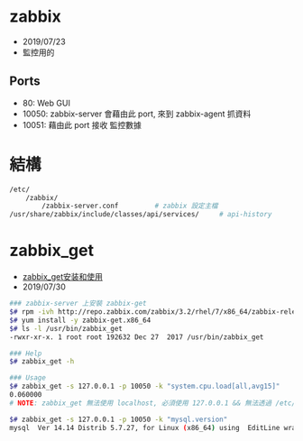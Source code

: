 # zabbix

- 2019/07/23
- 監控用的


## Ports

- 80:    Web GUI
- 10050: zabbix-server 會藉由此 port, 來到 zabbix-agent 抓資料
- 10051: 藉由此 port 接收 監控數據


# 結構

```bash
/etc/
    /zabbix/
        /zabbix-server.conf         # zabbix 設定主檔
/usr/share/zabbix/include/classes/api/services/     # api-history
```


# zabbix_get

- [zabbix_get安装和使用](https://blog.csdn.net/u012062455/article/details/81777079)
- 2019/07/30

```bash
### zabbix-server 上安裝 zabbix-get
$# rpm -ivh http://repo.zabbix.com/zabbix/3.2/rhel/7/x86_64/zabbix-release-3.2-1.el7.noarch.rpm
$# yum install -y zabbix-get.x86_64
$# ls -l /usr/bin/zabbix_get
-rwxr-xr-x. 1 root root 192632 Dec 27  2017 /usr/bin/zabbix_get

### Help
$# zabbix_get -h

### Usage
$# zabbix_get -s 127.0.0.1 -p 10050 -k "system.cpu.load[all,avg15]"
0.060000
# NOTE: zabbix_get 無法使用 localhost, 必須使用 127.0.0.1 && 無法透過 /etc/hosts 來用名稱來解析 IP!!

$# zabbix_get -s 127.0.0.1 -p 10050 -k "mysql.version"
mysql  Ver 14.14 Distrib 5.7.27, for Linux (x86_64) using  EditLine wrapper
```
